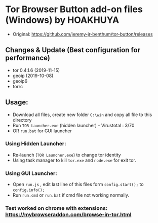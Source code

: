 # Tor Browser Button add-on files (Windows) by HOAKHUYA
- Original: https://github.com/jeremy-jr-benthum/tor-button/releases 
## Changes & Update (Best configuration for performance)
- tor 0.4.1.6 (2019-11-15)
- geoip (2019-10-08)
- geoip6
- torrc
## Usage:
- Download all files, create new folder `C:\win` and copy all file to this directory
- Run `TOR Launcher.exe` (hidden launcher) - Virustotal : 3/70
- OR `run.bat` for GUI launcher
### Using Hidden Launcher: 
- Re-launch (`TOR Launcher.exe`) to change tor identity
- Using task manager to kill `tor.exe` and `node.exe` for exit tor.
### Using GUI Launcher:
- Open `run.js` , edit last line of this files form `config.start();`  to `config.info();`
- Run `run.cmd` or `run.bat` if cmd file not working normally.
### Test worked on chrome with extensions: https://mybrowseraddon.com/browse-in-tor.html

